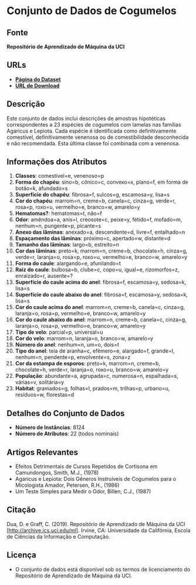 # Conjunto de Dados de Cogumelos

## Fonte
**Repositório de Aprendizado de Máquina da UCI**

## URLs
- **[Página do Dataset](https://archive.ics.uci.edu/dataset/73/mushroom)**
- **[URL de Download](https://archive.ics.uci.edu/ml/machine-learning-databases/mushroom/agaricus-lepiota.data)**

## Descrição
Este conjunto de dados inclui descrições de amostras hipotéticas correspondentes a 23 espécies de cogumelos com lamelas nas famílias Agaricus e Lepiota. Cada espécie é identificada como definitivamente comestível, definitivamente venenosa ou de comestibilidade desconhecida e não recomendada. Esta última classe foi combinada com a venenosa.

## Informações dos Atributos
1. **Classes**: comestível=e, venenoso=p
2. **Forma do chapéu**: sino=b, cônico=c, convexo=x, plano=f, em forma de botão=k, afundado=s
3. **Superfície do chapéu**: fibrosa=f, sulcos=g, escamosa=y, lisa=s
4. **Cor do chapéu**: marrom=n, creme=b, canela=c, cinza=g, verde=r, rosa=p, roxo=u, vermelho=e, branco=w, amarelo=y
5. **Hematomas?**: hematomas=t, não=f
6. **Odor**: amêndoa=a, anis=l, creosote=c, peixe=y, fétido=f, mofado=m, nenhum=n, pungente=p, picante=s
7. **Anexo das lâminas**: anexado=a, descendente=d, livre=f, entalhado=n
8. **Espaçamento das lâminas**: próximo=c, apertado=w, distante=d
9. **Tamanho das lâminas**: largo=b, estreito=n
10. **Cor das lâminas**: preto=k, marrom=n, creme=b, chocolate=h, cinza=g, verde=r, laranja=o, rosa=p, roxo=u, vermelho=e, branco=w, amarelo=y
11. **Forma do caule**: alargando=e, afunilando=t
12. **Raiz do caule**: bulbosa=b, clube=c, copo=u, igual=e, rizomorfos=z, enraizado=r, ausente=?
13. **Superfície do caule acima do anel**: fibrosa=f, escamosa=y, sedosa=k, lisa=s
14. **Superfície do caule abaixo do anel**: fibrosa=f, escamosa=y, sedosa=k, lisa=s
15. **Cor do caule acima do anel**: marrom=n, creme=b, canela=c, cinza=g, laranja=o, rosa=p, vermelho=e, branco=w, amarelo=y
16. **Cor do caule abaixo do anel**: marrom=n, creme=b, canela=c, cinza=g, laranja=o, rosa=p, vermelho=e, branco=w, amarelo=y
17. **Tipo de velo**: parcial=p, universal=u
18. **Cor do velo**: marrom=n, laranja=o, branco=w, amarelo=y
19. **Número do anel**: nenhum=n, um=o, dois=t
20. **Tipo do anel**: teia de aranha=c, efêmero=e, alargado=f, grande=l, nenhum=n, pendente=p, envolvente=s, zona=z
21. **Cor da estampa de esporos**: preto=k, marrom=n, creme=b, chocolate=h, verde=r, laranja=o, roxo=u, branco=w, amarelo=y
22. **População**: abundante=a, agrupada=c, numerosa=n, espalhada=s, várias=v, solitária=y
23. **Habitat**: gramados=g, folhas=l, prados=m, trilhas=p, urbano=u, resíduos=w, florestas=d

## Detalhes do Conjunto de Dados
- **Número de Instâncias**: 8124
- **Número de Atributos**: 22 (todos nominais)

## Artigos Relevantes
- Efeitos Detrimentais de Cursos Repetidos de Cortisona em Camundongos, Smith, M.J., (1978)
- Agaricus e Lepiota: Dois Gêneros Instruíveis de Cogumelos para o Micologista Amador, Petersen, R.H., (1986)
- Um Teste Simples para Medir o Odor, Billen, C.J., (1987)

## Citação
Dua, D. e Graff, C. (2019). Repositório de Aprendizado de Máquina da UCI [http://archive.ics.uci.edu/ml]. Irvine, CA: Universidade da Califórnia, Escola de Ciências da Informação e Computação.

## Licença
- O conjunto de dados está disponível sob os termos de licenciamento do Repositório de Aprendizado de Máquina da UCI.
